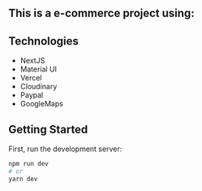 ## This is a e-commerce project using: 

## Technologies
* NextJS
* Material UI
* Vercel
* Cloudinary
* Paypal
* GoogleMaps


## Getting Started

First, run the development server:

```bash
npm run dev
# or
yarn dev
```



